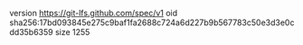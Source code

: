 version https://git-lfs.github.com/spec/v1
oid sha256:17bd093845e275c9baf1fa2688c724a6d227b9b567783c50e3d3e0cdd35b6359
size 1255
